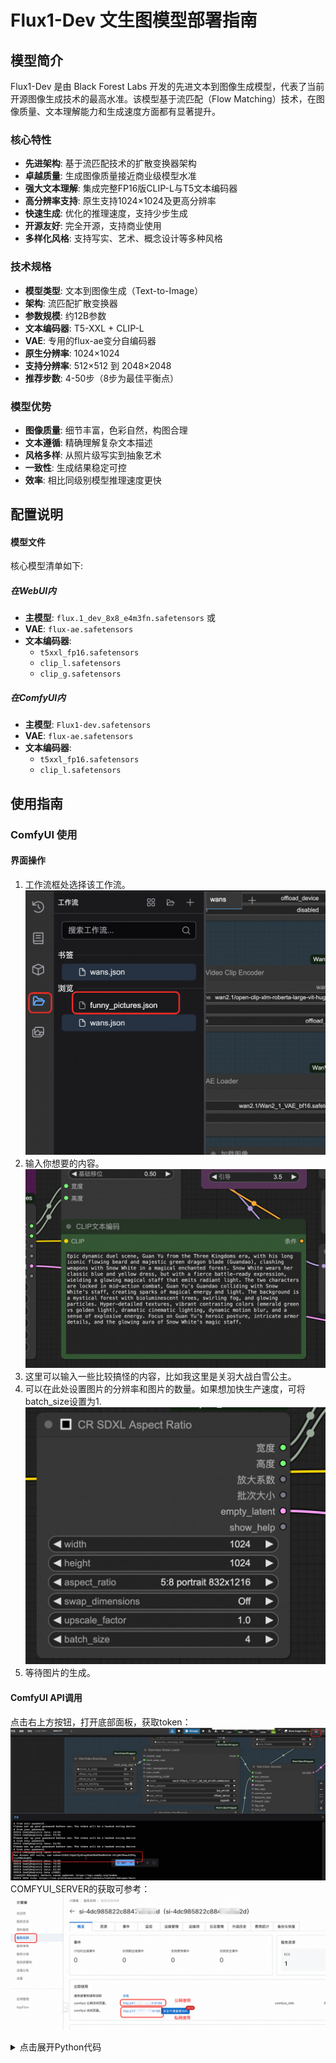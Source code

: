 # Flux1-Dev 文生图模型部署指南

## 模型简介

Flux1-Dev 是由 Black Forest Labs 开发的先进文本到图像生成模型，代表了当前开源图像生成技术的最高水准。该模型基于流匹配（Flow Matching）技术，在图像质量、文本理解能力和生成速度方面都有显著提升。

### 核心特性
- **先进架构**: 基于流匹配技术的扩散变换器架构
- **卓越质量**: 生成图像质量接近商业级模型水准
- **强大文本理解**: 集成完整FP16版CLIP-L与T5文本编码器
- **高分辨率支持**: 原生支持1024×1024及更高分辨率
- **快速生成**: 优化的推理速度，支持少步生成
- **开源友好**: 完全开源，支持商业使用
- **多样化风格**: 支持写实、艺术、概念设计等多种风格

### 技术规格
- **模型类型**: 文本到图像生成（Text-to-Image）
- **架构**: 流匹配扩散变换器
- **参数规模**: 约12B参数
- **文本编码器**: T5-XXL + CLIP-L
- **VAE**: 专用的flux-ae变分自编码器
- **原生分辨率**: 1024×1024
- **支持分辨率**: 512×512 到 2048×2048
- **推荐步数**: 4-50步（8步为最佳平衡点）

### 模型优势
- **图像质量**: 细节丰富，色彩自然，构图合理
- **文本遵循**: 精确理解复杂文本描述
- **风格多样**: 从照片级写实到抽象艺术
- **一致性**: 生成结果稳定可控
- **效率**: 相比同级别模型推理速度更快

## 配置说明

#### 模型文件
核心模型清单如下:
##### 在WebUI内
- **主模型**: `flux.1_dev_8x8_e4m3fn.safetensors` 或
- **VAE**: `flux-ae.safetensors`
- **文本编码器**:
    - `t5xxl_fp16.safetensors`
    - `clip_l.safetensors`
    - `clip_g.safetensors`
##### 在ComfyUI内
- **主模型**: `Flux1-dev.safetensors` 
- **VAE**: `flux-ae.safetensors`
- **文本编码器**:
    - `t5xxl_fp16.safetensors`
    - `clip_l.safetensors`


## 使用指南
### ComfyUI 使用
#### 界面操作
1. 工作流框处选择该工作流。![img.png](text2img.png)
2. 输入你想要的内容。![img.png](text2img2.png)
3. 这里可以输入一些比较搞怪的内容，比如我这里是关羽大战白雪公主。
4. 可以在此处设置图片的分辨率和图片的数量。如果想加快生产速度，可将batch_size设置为1.![img.png](text2img3.png)
5. 等待图片的生成。

#### ComfyUI API调用
点击右上方按钮，打开底部面板，获取token：![img_1.png](img_3.png)
COMFYUI_SERVER的获取可参考：![img_2.png](img_2.png)
<details>
<summary>点击展开Python代码</summary>

```python
import requests, json, uuid, time, random, os

COMFYUI_SERVER, COMFYUI_TOKEN = "#在这里填入你的服务器地址", "在这里填入你的token"  
UNET_MODEL, VAE_MODEL, CLIP1_MODEL, CLIP2_MODEL = "flux1-dev.safetensors", "ae.safetensors", "t5xxl_fp16.safetensors", "clip_l.safetensors"
PROMPT = "A beautiful anime girl with long flowing hair, wearing elegant dress, standing in a magical garden with glowing flowers, soft lighting, high quality, detailed"

class FluxClient:
    def __init__(self):
        self.base_url, self.client_id = f"http://{COMFYUI_SERVER}", str(uuid.uuid4())
        self.headers = {"Content-Type": "application/json", **({"Authorization": f"Bearer {COMFYUI_TOKEN}"} if COMFYUI_TOKEN else {})}

    def generate(self, prompt, aspect="1:1 square 1024x1024", steps=35, guidance=3.5, batch=1):
        workflow = {"6": {"inputs": {"text": prompt, "clip": ["11", 0]}, "class_type": "CLIPTextEncode"}, "8": {"inputs": {"samples": ["13", 0], "vae": ["10", 0]}, "class_type": "VAEDecode"}, "9": {"inputs": {"filename_prefix": "Flux", "images": ["8", 0]}, "class_type": "SaveImage"}, "10": {"inputs": {"vae_name": VAE_MODEL}, "class_type": "VAELoader"}, "11": {"inputs": {"clip_name1": CLIP1_MODEL, "clip_name2": CLIP2_MODEL, "type": "flux", "device": "default"}, "class_type": "DualCLIPLoader"}, "12": {"inputs": {"unet_name": UNET_MODEL, "weight_dtype": "fp8_e4m3fn"}, "class_type": "UNETLoader"}, "13": {"inputs": {"noise": ["25", 0], "guider": ["22", 0], "sampler": ["16", 0], "sigmas": ["17", 0], "latent_image": ["85", 4]}, "class_type": "SamplerCustomAdvanced"}, "16": {"inputs": {"sampler_name": "dpmpp_2m"}, "class_type": "KSamplerSelect"}, "17": {"inputs": {"scheduler": "sgm_uniform", "steps": steps, "denoise": 1, "model": ["61", 0]}, "class_type": "BasicScheduler"}, "22": {"inputs": {"model": ["61", 0], "conditioning": ["60", 0]}, "class_type": "BasicGuider"}, "25": {"inputs": {"noise_seed": random.randint(1, 1000000000000000)}, "class_type": "RandomNoise"}, "60": {"inputs": {"guidance": guidance, "conditioning": ["6", 0]}, "class_type": "FluxGuidance"}, "61": {"inputs": {"max_shift": 1.15, "base_shift": 0.5, "width": ["85", 0], "height": ["85", 1], "model": ["12", 0]}, "class_type": "ModelSamplingFlux"}, "85": {"inputs": {"width": 1024, "height": 1024, "aspect_ratio": aspect, "swap_dimensions": "Off", "upscale_factor": 1, "batch_size": batch}, "class_type": "CR SDXL Aspect Ratio"}}
        return requests.post(f"{self.base_url}/prompt", headers=self.headers, json={"prompt": workflow, "client_id": self.client_id}).json()["prompt_id"]

    def status(self, task_id):
        queue = requests.get(f"{self.base_url}/queue", headers=self.headers).json()
        return "processing" if any(item[1] == task_id for item in queue.get("queue_running", [])) else "pending" if any(item[1] == task_id for item in queue.get("queue_pending", [])) else "completed" if task_id in requests.get(f"{self.base_url}/history/{task_id}", headers=self.headers).json() else "processing"

    def download(self, task_id, output_dir="./flux_output/"):
        history = requests.get(f"{self.base_url}/history/{task_id}", headers=self.headers).json()
        files = []
        if task_id in history:
            for output in history[task_id]['outputs'].values():
                if 'images' in output:
                    os.makedirs(output_dir, exist_ok=True)
                    for img in output['images']:
                        path = os.path.join(output_dir, img['filename'])
                        with open(path, "wb") as f: f.write(requests.get(f"{self.base_url}/view?filename={img['filename']}", headers=self.headers).content)
                        files.append(path)
        return files

def main():
    client = FluxClient()
    print(f"🎨 生成: {PROMPT}")
    task_id = client.generate(PROMPT)
    print(f"🆔 ID: {task_id}")
    while True:
        status = client.status(task_id)
        print(f"📊 {status}")
        if status == "completed": break
        time.sleep(5)
    files = client.download(task_id)
    print(f"🎉 完成! 生成 {len(files)} 张图片: {files}")

if __name__ == "__main__": main()
```
### Web UI 使用

#### 界面操作
1. **模型切换**: 在Checkpoint模型选择器中选择Flux1-Dev（HyFY-8-Step-Hybrid-v1.0.safetensors）模型
2. **VAE和CLIP模型选择**: 选择Clip_l.safetensors,t5xxl_fp16.safetensors,flux-ae.safetensors![img_1.png](img_1.png)
2. **提示词输入**:
    - 正向提示词：详细描述想要生成的图像
    - 负向提示词：描述不想要的元素（Flux模型对负向提示词不敏感）
3. **参数设置**:
    - **步数**: 推荐8-20步
    - **CFG**: 推荐1.0-3.5（较低值效果更好）
    - **采样器**: 推荐Euler或DPM++ 2M
    - **分辨率**: 1024×1024或其他支持的尺寸
4. **生成图像**: 点击"Generate"按钮开始生成
5. **结果处理**: 查看、保存或进一步编辑生成的图像

![UI界面使用示例](img.png)

### 分辨率设置
常用分辨率：
- **1024×1024**: 标准正方形
- **1024×768**: 横向4:3
- **768×1024**: 纵向3:4
- **1152×896**: 横向宽屏
- **896×1152**: 纵向宽屏
- **1216×832**: 超宽横向
- **832×1216**: 超高纵向
- 
```

#### 示例提示词
```python
# 写实风格
"a professional portrait of a young woman, natural lighting, high resolution, detailed skin texture, photorealistic"

# 艺术风格
"an impressionist painting of a garden in spring, soft brushstrokes, vibrant colors, artistic masterpiece"

# 概念设计
"futuristic robot design, sleek metallic surface, glowing blue accents, concept art, highly detailed"

# 风景摄影
"mountain landscape at golden hour, dramatic clouds, professional photography, ultra-wide angle, HDR"
```

ui界面使用示例
![img.png](img.png)

## api调用示例
```python
import requests
import base64
import time
import uuid

# 配置
base_url = "http://127.0.0.1:7680"
auth = ("admin", "${APIKEY}")
session_hash = str(uuid.uuid4())[:12]

# 设置VAE/Text Encoder
print("正在设置VAE/Text Encoder...")
requests.post(f"{base_url}/run/predict", json={
    "data": [["flux-ae.safetensors", "t5xxl_fp16.safetensors", "clip_l.safetensors", "clip_g.safetensors"]],
    "event_data": None,
    "fn_index": 9,
    "trigger_id": 1001,
    "session_hash": session_hash
}, auth=auth)
time.sleep(3)

# 切换FLUX模型
print("正在切换FLUX模型...")
requests.post(f"{base_url}/queue/join", json={
    "data": ["HyFY-8-Step-Hybrid-v1.0.safetensors"],
    "event_data": None,
    "fn_index": 8,
    "trigger_id": 1002,
    "session_hash": session_hash
}, auth=auth)
time.sleep(15)

# 生成图片
print("正在生成图片...")
result = requests.post(f"{base_url}/sdapi/v1/txt2img", json={
    "prompt": "a beautiful cat",
    "steps": 8,
    "width": 1024,
    "height": 1024,
    "cfg_scale": 1.0,
    "sampler_name": "Euler"
}, auth=auth).json()

# 保存图片
if "images" in result:
    with open("output.png", "wb") as f:
        f.write(base64.b64decode(result["images"][0]))
    print("图片已保存为 output.png")
else:
    print("错误:", result)


```

## 其他内置模型
当前服务中，Flux模型会部署到ECS实例中。除了当前的Flux-dev模型，还支持了SD1.5和SD3模型，可在Webui Forge界面进行动态切换提示。

